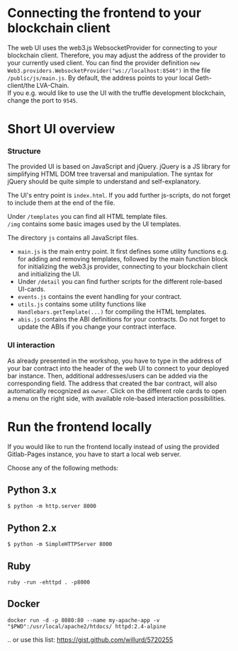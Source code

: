 # Connecting the frontend to your blockchain client
The web UI uses the web3.js WebsocketProvider for connecting to your blockchain client.
Therefore, you may adjust the address of the provider to your currently used client.
You can find the provider definition `new Web3.providers.WebsocketProvider("ws://localhost:8546")` in the file `/public/js/main.js`.
By default, the address points to your local Geth-client/the LVA-Chain.   
If you e.g. would like to use the UI with the truffle development blockchain, change the port to `9545`.


# Short UI overview
### Structure
The provided UI is based on JavaScript and jQuery.
jQuery is a JS library for simplifying HTML DOM tree traversal and manipulation.
The syntax for jQuery should be quite simple to understand and self-explanatory.

The UI's entry point is `index.html`. If you add further js-scripts, do not forget to
include them at the end of the file.

Under `/templates` you can find all HTML template files.  
`/img` contains some basic images used by the UI templates.

The directory `js` contains all JavaScript files.
- `main.js` is the main entry point. It first defines some utility functions e.g. for adding and removing templates, followed by
  the main function block for initializing the web3.js provider, connecting to your blockchain client and initializing the UI.
- Under `/detail` you can find further scripts for the different role-based UI-cards.
- `events.js` contains the event handling for your contract.
- `utils.js` contains some utility functions like `Handlebars.getTemplate(...)` for compiling the HTML templates.
- `abis.js` contains the ABI definitions for your contracts. Do not forget to update the ABIs if you change your contract interface.


### UI interaction
As already presented in the workshop, you have to type in the address of your bar contract into the header of the web UI to
connect to your deployed bar instance.
Then, additional addresses/users can be added via the corresponding field.
The address that created the bar contract, will also automatically recognized as `owner`.
Click on the different role cards to open a menu on the right side, with available role-based interaction possibilities.


# Run the frontend locally
If you would like to run the frontend locally instead of using the provided Gitlab-Pages instance, you have to
start a local web server.

Choose any of the following methods:

Python 3.x
----------

```
$ python -m http.server 8000
```

Python 2.x
----------

```
$ python -m SimpleHTTPServer 8000
```

Ruby
----

```
ruby -run -ehttpd . -p8000
```

Docker
------

```
docker run -d -p 8080:80 --name my-apache-app -v "$PWD":/usr/local/apache2/htdocs/ httpd:2.4-alpine
```

.. or use this list: https://gist.github.com/willurd/5720255
